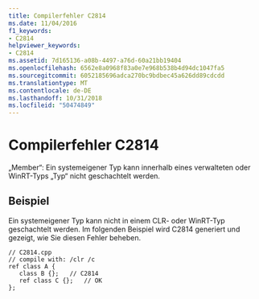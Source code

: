 ```yaml
---
title: Compilerfehler C2814
ms.date: 11/04/2016
f1_keywords:
- C2814
helpviewer_keywords:
- C2814
ms.assetid: 7d165136-a08b-4497-a76d-60a21bb19404
ms.openlocfilehash: 6562e8a0968f83a0e7e968b538b4d94dc1047fa5
ms.sourcegitcommit: 6052185696adca270bc9bdbec45a626dd89cdcdd
ms.translationtype: MT
ms.contentlocale: de-DE
ms.lasthandoff: 10/31/2018
ms.locfileid: "50474849"
---
```

# <a name="compiler-error-c2814"></a>Compilerfehler C2814

„Member“: Ein systemeigener Typ kann innerhalb eines verwalteten oder WinRT-Typs „Typ“ nicht geschachtelt werden.

## <a name="example"></a>Beispiel

Ein systemeigener Typ kann nicht in einem CLR- oder WinRT-Typ geschachtelt werden. Im folgenden Beispiel wird C2814 generiert und gezeigt, wie Sie diesen Fehler beheben.

```
// C2814.cpp
// compile with: /clr /c
ref class A {
   class B {};   // C2814
   ref class C {};   // OK
};
```
